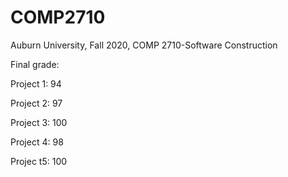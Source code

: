 # COMP2710
Auburn University, Fall 2020, COMP 2710-Software Construction

Final grade:

Project 1: 94

Project 2: 97

Project 3: 100

Project 4: 98

Projec t5: 100
